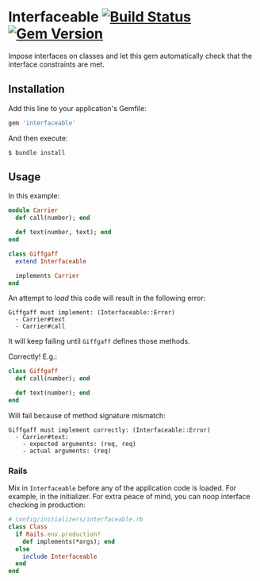 # Interfaceable [![Build Status](https://travis-ci.org/featurist/interfaceable.svg?branch=master)](https://travis-ci.org/featurist/interfaceable) [![Gem Version](https://badge.fury.io/rb/interfaceable.svg)](https://badge.fury.io/rb/interfaceable)

Impose interfaces on classes and let this gem automatically check that the interface constraints are met.

## Installation

Add this line to your application's Gemfile:

```ruby
gem 'interfaceable'
```

And then execute:

    $ bundle install

## Usage

In this example:

```ruby
module Carrier
  def call(number); end

  def text(number, text); end
end

class Giffgaff
  extend Interfaceable

  implements Carrier
end
```

An attempt to _load_ this code will result in the following error:

    Giffgaff must implement: (Interfaceable::Error)
      - Carrier#text
      - Carrier#call

It will keep failing until `Giffgaff` defines those methods.

Correctly! E.g.:

```ruby
class Giffgaff
  def call(number); end

  def text(number); end
end
```

Will fail because of method signature mismatch:

    Giffgaff must implement correctly: (Interfaceable::Error)
      - Carrier#text:
        - expected arguments: (req, req)
        - actual arguments: (req)

### Rails

Mix in `Interfaceable` before any of the application code is loaded. For example, in the initializer. For extra peace of mind, you can noop interface checking in production:

```ruby
# config/initializers/interfaceable.rb
class Class
  if Rails.env.production?
    def implements(*args); end
  else
    include Interfaceable
  end
end
```
